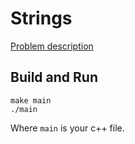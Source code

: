 # Strings

[Problem description](https://www.hackerrank.com/challenges/c-tutorial-strings)

## Build and Run

```
make main
./main
```

Where `main` is your c++ file.
